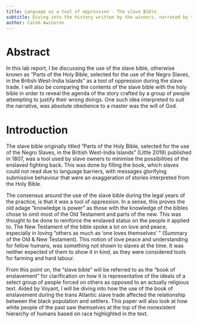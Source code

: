 ```yaml
---
title: Language as a tool of oppression - The slave Bible
subtitle: Diving into the history written by the winners, narrated by the affected 
author: Caleb Awinoron
---
```


# Abstract 
In this lab report, I be discussing the use of the slave bible, otherwise known as “Parts of the Holy Bible, selected for the use of the Negro Slaves, in the British West-India Islands” as a tool of oppression during the slave trade. I will also be comparing the contents of the slave bible with the holy bible in order to reveal the agenda of the story crafted by a group of people attempting to justify their wrong doings. One such idea interpreted to suit the narrative, was absolute obedience to a master was the will of God.         

# Introduction 
The slave bible originally titled “Parts of the Holy Bible, selected for the use of the Negro Slaves, in the British West-India Islands” (Little 2019) published in 1807, was a tool used by slave owners to minimise the possibilities of the enslaved fighting back. This was done by filling the book, which slaves could not read due to language barriers, with messages glorifying submissive behaviour that were an exaggeration of stories interpreted from the Holy Bible.

The consensus around the use of the slave bible during the legal years of the practice, is that it was a tool of oppression. In a sense, this proves the old adage “knowledge is power” as those with the knowledge of the bibles chose to omit most of the Old Testament and parts of the new. This was thought to be done to reinforce the enslaved status on the people it applied to. The New Testament of the bible spoke a lot on love and peace, especially in loving “others as much as ‘one loves themselves’ ” (Summary of the Old & New Testament). This notion of love peace and understanding for fellow humans, was something not shown to slaves at the time. It was neither expected of them to show it in kind, as they were considered tools for farming and hard labour. 

From this point on, the “slave bible” will be referred to as the “book of enslavement” for clarification on how it is representative of the ideals of a select group of people forced on others as opposed to an actually religious text. Aided by Voyant, I will be diving into how the use of the book of enslavement during the trans Atlantic slave trade affected the relationship between the black population and settlers. This paper will also look at how white people of the past saw themselves at the top of the nonexistent hierarchy of humans based on race highlighted in the text.  
